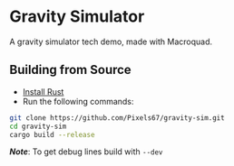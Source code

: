 # Gravity Simulator
A gravity simulator tech demo, made with Macroquad.
## Building from Source
- [Install Rust](https://www.rust-lang.org/learn/get-started)
- Run the following commands:
```sh
git clone https://github.com/Pixels67/gravity-sim.git
cd gravity-sim
cargo build --release
```
***Note***: To get debug lines build with `--dev`